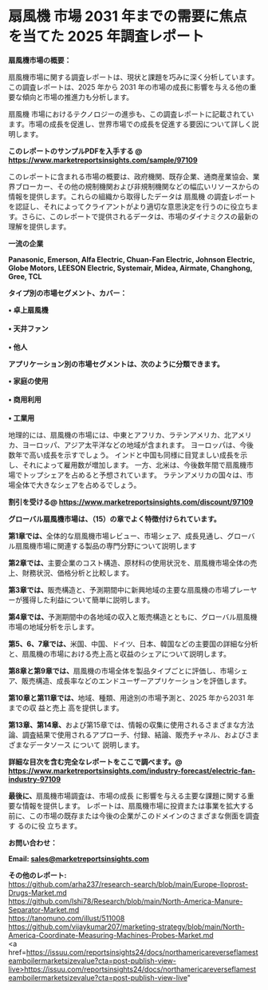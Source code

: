# 扇風機 市場 2031 年までの需要に焦点を当てた 2025 年調査レポート

<strong><b>扇風機市場の概要：</b></strong>

扇風機市場に関する調査レポートは、現状と課題を巧みに深く分析しています。この調査レポートは、2025 年から 2031 年の市場の成長に影響を与える他の重要な傾向と市場の推進力も分析します。

扇風機 市場におけるテクノロジーの進歩も、この調査レポートに記載されています。市場の成長を促進し、世界市場での成長を促進する要因について詳しく説明します。

<strong>このレポートのサンプルPDFを入手する @ <a href=https://www.marketreportsinsights.com/sample/97109>https://www.marketreportsinsights.com/sample/97109</a></strong>

このレポートに含まれる市場の概要は、政府機関、既存企業、通商産業協会、業界ブローカー、その他の規制機関および非規制機関などの幅広いリソースからの情報を提供します。これらの組織から取得したデータは 扇風機 の調査レポートを認証し、それによってクライアントがより適切な意思決定を行うのに役立ちます。さらに、このレポートで提供されるデータは、市場のダイナミクスの最新の理解を提供します。

<strong>一流の企業</strong>

<strong><b>Panasonic, Emerson, Alfa Electric, Chuan-Fan Electric, Johnson Electric, Globe Motors, LEESON Electric, Systemair, Midea, Airmate, Changhong, Gree, TCL</b></strong>

<strong><b>タイプ別の市場セグメント、カバー：</b></strong>

<strong>• 卓上扇風機<br><br>• 天井ファン<br><br>• 他人</strong>

<strong><b>アプリケーション別の市場セグメントは、次のように分類できます。</b></strong>

<strong>• 家庭の使用<br><br>• 商用利用<br><br>• 工業用</strong>

 地理的には、扇風機の市場には、中東とアフリカ、ラテンアメリカ、北アメリカ、ヨーロッパ、アジア太平洋などの地域が含まれます。 ヨーロッパは、今後数年で高い成長を示すでしょう。 インドと中国も同様に目覚ましい成長を示し、それによって雇用数が増加します。 一方、北米は、今後数年間で扇風機市場でトップシェアを占めると予想されています。 ラテンアメリカの国々は、市場全体で大きなシェアを占めるでしょう。

<strong>割引を受ける@ <a href=https://www.marketreportsinsights.com/discount/97109>https://www.marketreportsinsights.com/discount/97109</a></strong>

<strong><b>グローバル扇風機市場は、（15）の章でよく特徴付けられています。</b></strong>

<strong><b>第</b></strong><strong><b>1章では、</b></strong>全体的な扇風機市場レビュー、市場シェア、成長見通し、グローバル扇風機市場に関連する製品の専門分野について説明します

<strong><b>第2章では、</b></strong>主要企業のコスト構造、原材料の使用状況を、扇風機市場全体の売上、財務状況、価格分析と比較します。

<strong><b>第3章では、</b></strong>販売構造と、予測期間中に新興地域の主要な扇風機の市場プレーヤーが獲得した利益について簡単に説明します。

<strong><b>第4章では、</b></strong>予測期間中の各地域の収入と販売構造とともに、グローバル扇風機市場の地域分析を示します。

<strong><b>第5、6、7章では、</b></strong>米国、中国、ドイツ、日本、韓国などの主要国の詳細な分析と、扇風機の市場における売上高と収益のシェアについて説明します。

<strong><b>第8章と第9章では、</b></strong>扇風機の市場全体を製品タイプごとに評価し、市場シェア、販売構造、成長率などのエンドユーザーアプリケーションを評価します。

<strong><b>第10章と第11章では、</b></strong>地域、種類、用途別の市場予測と、2025 年から2031 年までの収 益と売上 高を提供します。

<strong><b>第13章、第14章、</b></strong>および第15章では、情報の収集に使用されるさまざまな方法論、調査結果で使用されるアプローチ、付録、結論、販売チャネル、およびさまざまなデータソース について 説明します。

<strong>詳細な目次を含む完全なレポートをここで調べます。@ <a href=https://www.marketreportsinsights.com/industry-forecast/electric-fan-industry-97109>https://www.marketreportsinsights.com/industry-forecast/electric-fan-industry-97109</a></strong>

<strong><b>最後に、</b></strong>扇風機市場調査は、市場の成長 に影響を</a>与える主要な課題に関する重要な情報を提供します。 レポートは、扇風機市場に投資または事業を拡大する前に、この市場の既存または今後の企業がこのドメインのさまざまな側面を調査す るのに役 立ちます。

<strong><b>お問い合わせ：</b></strong>

<strong>Email: </strong><a href=mailto:sales@marketreportsinsights.com><strong>sales@marketreportsinsights.com</strong></a>

<strong>その他のレポート:</strong>
<br>
<a href=https://github.com/arha237/research-search/blob/main/Europe-Iloprost-Drugs-Market.md>https://github.com/arha237/research-search/blob/main/Europe-Iloprost-Drugs-Market.md</a>
<br>
<a href=https://github.com/Ishi78/Research/blob/main/North-America-Manure-Separator-Market.md>https://github.com/Ishi78/Research/blob/main/North-America-Manure-Separator-Market.md</a>
<br>
<a href=https://tanomuno.com/illust/511008>https://tanomuno.com/illust/511008</a>
<br>
<a href=https://github.com/vijaykumar207/marketing-strategy/blob/main/North-America-Coordinate-Measuring-Machines-Probes-Market.md>https://github.com/vijaykumar207/marketing-strategy/blob/main/North-America-Coordinate-Measuring-Machines-Probes-Market.md</a>
<br>
<a href=https://issuu.com/reportsinsights24/docs/northamericareverseflamesteamboilermarketsizevalue?cta=post-publish-view-live>https://issuu.com/reportsinsights24/docs/northamericareverseflamesteamboilermarketsizevalue?cta=post-publish-view-live</a>"
